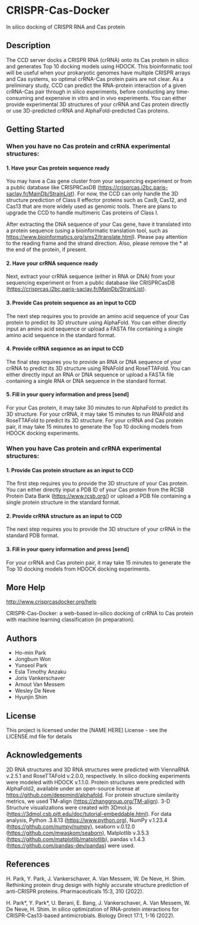 # CRISPR-Cas-Docker
In silico docking of CRISPR RNA and Cas protein

## Description

The CCD server docks a CRISPR RNA (crRNA) onto its Cas protein in silico and generates Top 10 docking models using HDOCK. This bioinformatic tool will be useful when your prokaryotic genomes have multiple CRISPR arrays and Cas systems, so optimal crRNA-Cas protein pairs are not clear. As a preliminary study, CCD can predict the RNA-protein interaction of a given crRNA-Cas pair through in silico experiments, before conducting any time-consuming and expensive in vitro and in vivo experiments. You can either provide experimental 3D structures of your crRNA and Cas protein directly or use 3D-predicted crRNA and AlphaFold-predicted Cas proteins.

## Getting Started

### When you have no Cas protein and crRNA experimental structures:

#### 1. Have your Cas protein sequence ready

You may have a Cas gene cluster from your sequencing experiment or from a public database like CRISPRCasDB (https://crisprcas.i2bc.paris-saclay.fr/MainDb/StrainList). For now, the CCD can only handle the 3D structure prediction of Class II effector proteins such as Cas9, Cas12, and Cas13 that are more widely used as genomic tools. There are plans to upgrade the CCD to handle multimeric Cas proteins of Class I.

After extracting the DNA sequence of your Cas gene, have it translated into a protein sequence (using a bioinformatic translation tool, such as https://www.bioinformatics.org/sms2/translate.html). Please pay attention to the reading frame and the strand direction. Also, please remove the * at the end of the protein, if present.

#### 2. Have your crRNA sequence ready

Next, extract your crRNA sequence (either in RNA or DNA) from your sequencing experiment or from a public database like CRISPRCasDB (https://crisprcas.i2bc.paris-saclay.fr/MainDb/StrainList).

#### 3. Provide Cas protein sequence as an input to CCD

The next step requires you to provide an amino acid sequence of your Cas protein to predict its 3D structure using AlphaFold. You can either directly input an amino acid sequence or upload a FASTA file containing a single amino acid sequence in the standard format.

#### 4. Provide crRNA sequence as an input to CCD

The final step requires you to provide an RNA or DNA sequence of your crRNA to predict its 3D structure using RNAFold and RoseTTAFold. You can either directly input an RNA or DNA sequence or upload a FASTA file containing a single RNA or DNA sequence in the standard format.

#### 5. Fill in your query information and press [send]

For your Cas protein, it may take 30 minutes to run AlphaFold to predict its 3D structure. For your crRNA, it may take 15 minutes to run RNAFold and RoseTTAFold to predict its 3D structure. For your crRNA and Cas protein pair, it may take 15 minutes to generate the Top 10 docking models from HDOCK docking experiments.

### When you have Cas protein and crRNA experimental structures:

#### 1. Provide Cas protein structure as an input to CCD

The first step requires you to provide the 3D structure of your Cas protein. You can either directly input a PDB ID of your Cas protein from the RCSB Protein Data Bank (https://www.rcsb.org/) or upload a PDB file containing a single protein structure in the standard format.

#### 2. Provide crRNA structure as an input to CCD

The next step requires you to provide the 3D structure of your crRNA in the standard PDB format.

#### 3. Fill in your query information and press [send]

For your crRNA and Cas protein pair, it may take 15 minutes to generate the Top 10 docking models from HDOCK docking experiments.

## More Help

http://www.crisprcasdocker.org/help

CRISPR-Cas-Docker: a web-based in-silico docking of crRNA to Cas protein with machine learning classification (in preparation).

## Authors

* Ho-min Park
* Jongbum Won 
* Yunseol Park 
* Esla Timothy Anzaku
* Joris Vankerschaver
* Arnout Van Messem
* Wesley De Neve
* Hyunjin Shim

## License

This project is licensed under the [NAME HERE] License - see the LICENSE.md file for details

## Acknowledgements

2D RNA structures and 3D RNA structures were predicted with ViennaRNA v.2.5.1 and RoseTTAFold v.2.0.0, respectively. In silico docking experiments were modeled with HDOCK v.1.1.0. Protein structures were predicted with AlphaFold2, available under an open-source license at https://github.com/deepmind/alphafold. For protein structure similarity metrics, we used TM-align (https://zhanggroup.org/TM-align). 3-D Structure visualizations were created with 3Dmol.js (https://3dmol.csb.pitt.edu/doc/tutorial-embeddable.html). For data analysis, Python .3.8.13 (https://www.python.org), NumPy v.1.23.4 (https://github.com/numpy/numpy), seaborn v.0.12.0 (https://github.com/mwaskom/seaborn), Matplotlib v.3.5.3 (https://github.com/matplotlib/matplotlib), pandas v.1.4.3 (https://github.com/pandas-dev/pandas) were used.

## References

H. Park, Y. Park, J. Vankerschaver, A. Van Messem, W. De Neve, H. Shim. Rethinking protein drug design with highly accurate structure prediction of anti-CRISPR proteins. Pharmaceuticals 15:3, 310 (2022).

H. Park*, Y. Park*, U. Berani, E. Bang, J. Vankerschaver, A. Van Messem, W. De Neve, H. Shim. In silico optimization of RNA-protein interactions for CRISPR-Cas13-based antimicrobials. Biology Direct 17:1, 1-16 (2022).
